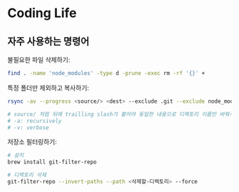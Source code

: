 # Coding Life

## 자주 사용하는 명령어

불필요한 파일 삭제하기:

```bash
find . -name 'node_modules' -type d -prune -exec rm -rf '{}' +
```

특정 폴더만 제외하고 복사하기:

```bash
rsync -av --progress <source/> <dest> --exclude .git --exclude node_modules --exclude practice

# source/ 처럼 뒤에 trailling slash가 붙어야 동일한 내용으로 디렉토리 이름만 바꿔서 복사한다.
# -a: recursively
# -v: verbose
```

저장소 필터링하기:

```bash
# 설치
brew install git-filter-repo

# 디렉토리 삭제
git-filter-repo --invert-paths --path <삭제할-디렉토리> --force
```

